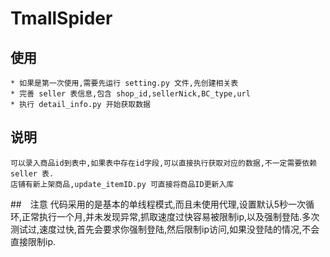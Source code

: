 # TmallSpider

## 使用
    * 如果是第一次使用,需要先运行 setting.py 文件,先创建相关表
    * 完善 seller 表信息,包含 shop_id,sellerNick,BC_type,url
    * 执行 detail_info.py 开始获取数据
## 说明
    可以录入商品id到表中,如果表中存在id字段,可以直接执行获取对应的数据,不一定需要依赖 seller 表.
    店铺有新上架商品,update_itemID.py 可直接将商品ID更新入库
##　注意
    代码采用的是基本的单线程模式,而且未使用代理,设置默认5秒一次循环,正常执行一个月,并未发现异常,抓取速度过快容易被限制ip,以及强制登陆.多次测试过,速度过快,首先会要求你强制登陆,然后限制ip访问,如果没登陆的情况,不会直接限制ip.



